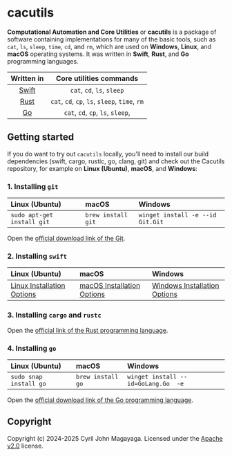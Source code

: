 # cacutils

**Computational Automation and Core Utilities** or **cacutils** is a package of software containing implementations for many of the basic tools, such as `cat`, `ls`, `sleep`, `time`, `cd`, and `rm`, which are used on **Windows**, **Linux**, and **macOS** operating systems. It was written in **Swift**, **Rust**, and **Go** programming languages.

|             Written in                      | Core utilities commands                       |
|:-------------------------------------------:|:---------------------------------------------:|
| [Swift](https://swift.org)                  | `cat`, `cd`, `ls`, `sleep`                    |
| [Rust](https://rustlang.org)                | `cat`, `cd`, `cp`, `ls`, `sleep`, `time`, `rm`|
| [Go](https://go.dev)                        | `cat`, `cd`, `cp`, `ls`, `sleep`,             |

## Getting started
If you do want to try out `cacutils` locally, you'll need to install our build dependencies (swift, cargo, rustic, go, clang, git) and check out the Cacutils repository, for example on **Linux (Ubuntu)**, **macOS**, and **Windows**:

### 1. Installing `git`
  | Linux (Ubuntu)             | macOS              | Windows                          |
  |:---------------------------|:-------------------|:---------------------------------|
  | `sudo apt-get install git` | `brew install git` | `winget install -e --id Git.Git` |

Open the [official download link of the Git](https://git-scm.com/download/).

### 2. Installing `swift`
  | Linux (Ubuntu)             | macOS              | Windows                          |
  |:---------------------------|:-------------------|:---------------------------------|
  | [Linux Installation Options](https://www.swift.org/install/linux/) | [macOS Installation Options](https://www.swift.org/install/macos/) | [Windows Installation Options](https://www.swift.org/install/windows/)

### 3. Installing `cargo` and `rustc`
Open the [official link of the Rust programming language](https://rustlang.org/).

### 4. Installing `go`
  | Linux (Ubuntu)             | macOS              | Windows                                 |
  |:---------------------------|:-------------------|:----------------------------------------|
  | `sudo snap install go`     | `brew install go`  | `winget install --id=GoLang.Go  -e`     |

Open the [official download link of the Go programming language](https://go.dev/dl/).

## Copyright

Copyright (c) 2024-2025 Cyril John Magayaga. Licensed under the [Apache v2.0](LICENSE) license.
